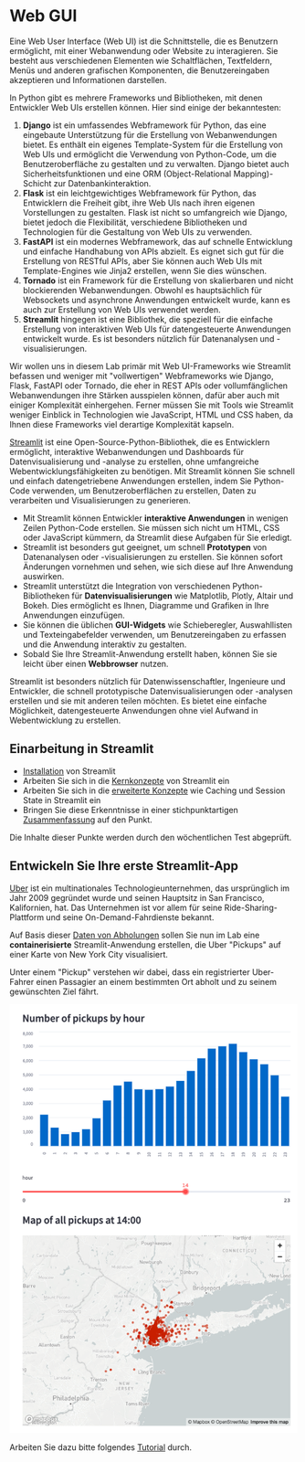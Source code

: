 # Web GUI

Eine Web User Interface (Web UI) ist die Schnittstelle, die es Benutzern ermöglicht, mit einer Webanwendung oder Website zu interagieren. Sie besteht aus verschiedenen Elementen wie Schaltflächen, Textfeldern, Menüs und anderen grafischen Komponenten, die Benutzereingaben akzeptieren und Informationen darstellen.

In Python gibt es mehrere Frameworks und Bibliotheken, mit denen Entwickler Web UIs erstellen können. Hier sind einige der bekanntesten:

1. **Django** ist ein umfassendes Webframework für Python, das eine eingebaute Unterstützung für die Erstellung von Webanwendungen bietet. Es enthält ein eigenes Template-System für die Erstellung von Web UIs und ermöglicht die Verwendung von Python-Code, um die Benutzeroberfläche zu gestalten und zu verwalten. Django bietet auch Sicherheitsfunktionen und eine ORM (Object-Relational Mapping)-Schicht zur Datenbankinteraktion.
2. **Flask** ist ein leichtgewichtiges Webframework für Python, das Entwicklern die Freiheit gibt, ihre Web UIs nach ihren eigenen Vorstellungen zu gestalten. Flask ist nicht so umfangreich wie Django, bietet jedoch die Flexibilität, verschiedene Bibliotheken und Technologien für die Gestaltung von Web UIs zu verwenden.
3. **FastAPI** ist ein modernes Webframework, das auf schnelle Entwicklung und einfache Handhabung von APIs abzielt. Es eignet sich gut für die Erstellung von RESTful APIs, aber Sie können auch Web UIs mit Template-Engines wie Jinja2 erstellen, wenn Sie dies wünschen.
4. **Tornado** ist ein Framework für die Erstellung von skalierbaren und nicht blockierenden Webanwendungen. Obwohl es hauptsächlich für Websockets und asynchrone Anwendungen entwickelt wurde, kann es auch zur Erstellung von Web UIs verwendet werden.
5. **Streamlit** hingegen ist eine Bibliothek, die speziell für die einfache Erstellung von interaktiven Web UIs für datengesteuerte Anwendungen entwickelt wurde. Es ist besonders nützlich für Datenanalysen und -visualisierungen.

Wir wollen uns in diesem Lab primär mit Web UI-Frameworks wie Streamlit befassen und weniger mit "vollwertigen" Webframeworks wie Django, Flask, FastAPI oder Tornado, die eher in REST APIs oder vollumfänglichen Webanwendungen ihre Stärken ausspielen können, dafür aber auch mit einiger Komplexität einhergehen. Ferner müssen Sie mit Tools wie Streamlit weniger Einblick in Technologien wie JavaScript, HTML und CSS haben, da Ihnen diese Frameworks viel derartige Komplexität kapseln.

[Streamlit](https://streamlit.io) ist eine Open-Source-Python-Bibliothek, die es Entwicklern ermöglicht, interaktive Webanwendungen und Dashboards für Datenvisualisierung und -analyse zu erstellen, ohne umfangreiche Webentwicklungsfähigkeiten zu benötigen. Mit Streamlit können Sie schnell und einfach datengetriebene Anwendungen erstellen, indem Sie Python-Code verwenden, um Benutzeroberflächen zu erstellen, Daten zu verarbeiten und Visualisierungen zu generieren.

- Mit Streamlit können Entwickler **interaktive Anwendungen** in wenigen Zeilen Python-Code erstellen. Sie müssen sich nicht um HTML, CSS oder JavaScript kümmern, da Streamlit diese Aufgaben für Sie erledigt.
- Streamlit ist besonders gut geeignet, um schnell **Prototypen** von Datenanalysen oder -visualisierungen zu erstellen. Sie können sofort Änderungen vornehmen und sehen, wie sich diese auf Ihre Anwendung auswirken.
- Streamlit unterstützt die Integration von verschiedenen Python-Bibliotheken für **Datenvisualisierungen** wie Matplotlib, Plotly, Altair und Bokeh. Dies ermöglicht es Ihnen, Diagramme und Grafiken in Ihre Anwendungen einzufügen.
- Sie können die üblichen **GUI-Widgets** wie Schieberegler, Auswahllisten und Texteingabefelder verwenden, um Benutzereingaben zu erfassen und die Anwendung interaktiv zu gestalten.
- Sobald Sie Ihre Streamlit-Anwendung erstellt haben, können Sie sie leicht über einen **Webbrowser** nutzen.

Streamlit ist besonders nützlich für Datenwissenschaftler, Ingenieure und Entwickler, die schnell prototypische Datenvisualisierungen oder -analysen erstellen und sie mit anderen teilen möchten. Es bietet eine einfache Möglichkeit, datengesteuerte Anwendungen ohne viel Aufwand in Webentwicklung zu erstellen.

## Einarbeitung in Streamlit

- [Installation](https://docs.streamlit.io/get-started/installation) von Streamlit
- Arbeiten Sie sich in die [Kernkonzepte](https://docs.streamlit.io/get-started/fundamentals/main-concepts) von Streamlit ein
- Arbeiten Sie sich in die [erweiterte Konzepte](https://docs.streamlit.io/get-started/fundamentals/advanced-concepts) wie Caching und Session State in Streamlit ein
- Bringen Sie diese Erkenntnisse in einer stichpunktartigen [Zusammenfassung](https://docs.streamlit.io/get-started/fundamentals/summary) auf den Punkt.

Die Inhalte dieser Punkte werden durch den wöchentlichen Test abgeprüft.

## Entwickeln Sie Ihre erste Streamlit-App

[Uber](https://www.uber.com) ist ein multinationales Technologieunternehmen, das ursprünglich im Jahr 2009 gegründet wurde und seinen Hauptsitz in San Francisco, Kalifornien, hat. Das Unternehmen ist vor allem für seine Ride-Sharing-Plattform und seine On-Demand-Fahrdienste bekannt.

Auf Basis dieser [Daten von Abholungen](https://s3-us-west-2.amazonaws.com/streamlit-demo-data/uber-raw-data-sep14.csv.gz) sollen Sie nun im Lab eine **containerisierte** Streamlit-Anwendung erstellen, die Uber "Pickups" auf einer Karte von New York City visualisiert.

Unter einem "Pickup" verstehen wir dabei, dass ein registrierter Uber-Fahrer einen Passagier an einem bestimmten Ort abholt und zu seinem gewünschten Ziel fährt.

![Visualization](visualization.png)

Arbeiten Sie dazu bitte folgendes [Tutorial](https://docs.streamlit.io/get-started/tutorials/create-an-app) durch.